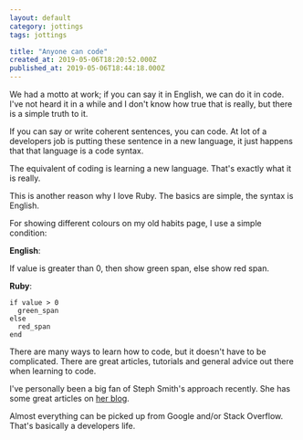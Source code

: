 ```yaml
---
layout: default
category: jottings
tags: jottings

title: "Anyone can code"
created_at: 2019-05-06T18:20:52.000Z
published_at: 2019-05-06T18:44:18.000Z
---
```

We had a motto at work; if you can say it in English, we can do it in code. I've not heard it in a while and I don't know how true that is really, but there is a simple truth to it. 

If you can say or write coherent sentences, you can code. At lot of a developers job is putting these sentence in a new language, it just happens that that language is a code syntax.

The equivalent of coding is learning a new language. That's exactly what it is really.

This is another reason why I love Ruby. The basics are simple, the syntax is English.

For showing different colours on my old habits page, I use a simple condition:

**English**:

If value is greater than 0, then show green span, else show red span.

**Ruby**:

```
if value > 0
  green_span
else
  red_span
end
```

There are many ways to learn how to code, but it doesn't have to be complicated. There are great articles, tutorials and general advice out there when learning to code.

I've personally been a big fan of Steph Smith's approach recently. She has some great articles on [her blog](https://blog.stephsmith.io/).

Almost everything can be picked up from Google and/or Stack Overflow. That's basically a developers life.
